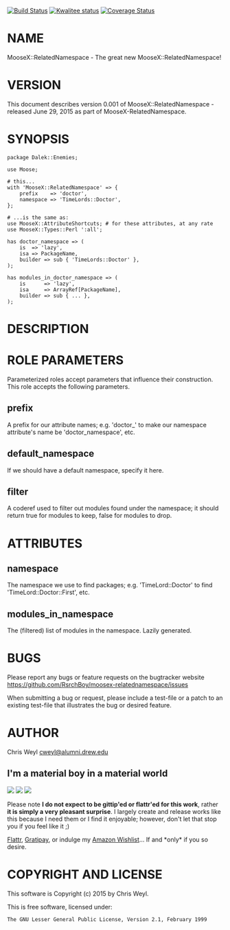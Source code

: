 [![Build Status](https://travis-ci.org/RsrchBoy/moosex-relatednamespace.svg?branch=master)](https://travis-ci.org/RsrchBoy/moosex-relatednamespace)
[![Kwalitee status](http://cpants.cpanauthors.org/dist/MooseX-RelatedNamespace.png)](http://cpants.charsbar.org/dist/overview/MooseX-RelatedNamespace)
[![Coverage Status](https://coveralls.io/repos/RsrchBoy/moosex-relatednamespace/badge.png?branch=master)](https://coveralls.io/r/RsrchBoy/moosex-relatednamespace?branch=master)

# NAME

MooseX::RelatedNamespace - The great new MooseX::RelatedNamespace!

# VERSION

This document describes version 0.001 of MooseX::RelatedNamespace - released June 29, 2015 as part of MooseX-RelatedNamespace.

# SYNOPSIS

    package Dalek::Enemies;

    use Moose;

    # this...
    with 'MooseX::RelatedNamespace' => {
        prefix    => 'doctor',
        namespace => 'TimeLords::Doctor',
    };

    # ...is the same as:
    use MooseX::AttributeShortcuts; # for these attributes, at any rate
    use MooseX::Types::Perl ':all';

    has doctor_namespace => (
        is  => 'lazy',
        isa => PackageName, 
        builder => sub { 'TimeLords::Doctor' },
    );

    has modules_in_doctor_namespace => (
        is      => 'lazy',
        isa     => ArrayRef[PackageName],
        builder => sub { ... }, 
    );

# DESCRIPTION

# ROLE PARAMETERS

Parameterized roles accept parameters that influence their construction.  This role accepts the following parameters.

## prefix

A prefix for our attribute names; e.g. 'doctor\_' to make our namespace
attribute's name be 'doctor\_namespace', etc.

## default\_namespace

If we should have a default namespace, specify it here.

## filter

A coderef used to filter out modules found under the namespace; it should return true for
modules to keep, false for modules to drop.

# ATTRIBUTES

## namespace

The namespace we use to find packages; e.g. 'TimeLord::Doctor' to find
'TimeLord::Doctor::First', etc.

## modules\_in\_namespace

The (filtered) list of modules in the namespace.  Lazily generated.

# BUGS

Please report any bugs or feature requests on the bugtracker website
https://github.com/RsrchBoy/moosex-relatednamespace/issues

When submitting a bug or request, please include a test-file or a
patch to an existing test-file that illustrates the bug or desired
feature.

# AUTHOR

Chris Weyl <cweyl@alumni.drew.edu>

## I'm a material boy in a material world

<div>
    <a href="https://gratipay.com/RsrchBoy/"><img src="http://img.shields.io/gratipay/RsrchBoy.svg" /></a>
    <a href="http://bit.ly/rsrchboys-wishlist"><img src="http://wps.io/wp-content/uploads/2014/05/amazon_wishlist.resized.png" /></a>
    <a href="https://flattr.com/submit/auto?user_id=RsrchBoy&url=https%3A%2F%2Fgithub.com%2FRsrchBoy%2Fmoosex-relatednamespace&title=RsrchBoy's%20CPAN%20MooseX-RelatedNamespace&tags=%22RsrchBoy's%20MooseX-RelatedNamespace%20in%20the%20CPAN%22"><img src="http://api.flattr.com/button/flattr-badge-large.png" /></a>
</div>

Please note **I do not expect to be gittip'ed or flattr'ed for this work**,
rather **it is simply a very pleasant surprise**. I largely create and release
works like this because I need them or I find it enjoyable; however, don't let
that stop you if you feel like it ;)

[Flattr](https://flattr.com/submit/auto?user_id=RsrchBoy&url=https%3A%2F%2Fgithub.com%2FRsrchBoy%2Fmoosex-relatednamespace&title=RsrchBoy&#x27;s%20CPAN%20MooseX-RelatedNamespace&tags=%22RsrchBoy&#x27;s%20MooseX-RelatedNamespace%20in%20the%20CPAN%22),
[Gratipay](https://gratipay.com/RsrchBoy/), or indulge my
[Amazon Wishlist](http://bit.ly/rsrchboys-wishlist)...  If and \*only\* if you so desire.

# COPYRIGHT AND LICENSE

This software is Copyright (c) 2015 by Chris Weyl.

This is free software, licensed under:

    The GNU Lesser General Public License, Version 2.1, February 1999
